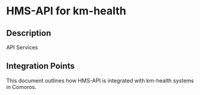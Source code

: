 # HMS-API for km-health

## Description

API Services

## Integration Points

This document outlines how HMS-API is integrated with km-health systems in Comoros.
